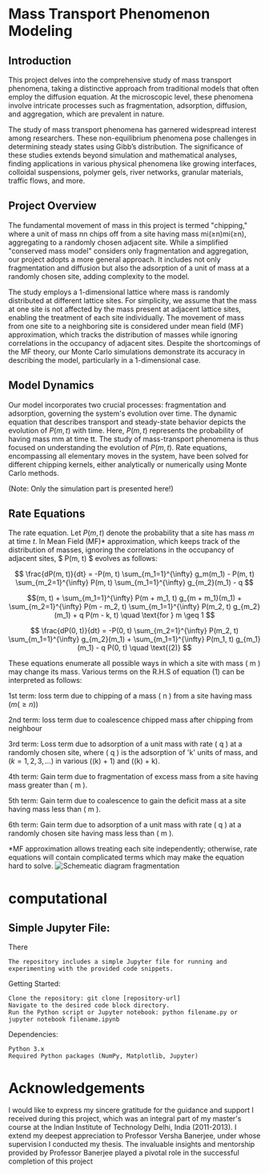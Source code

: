 # Mass Transport Phenomenon Modeling
## Introduction

This project delves into the comprehensive study of mass transport phenomena, taking a distinctive approach from traditional models that often employ the diffusion equation. At the microscopic level, these phenomena involve intricate processes such as fragmentation, adsorption, diffusion, and aggregation, which are prevalent in nature.

The study of mass transport phenomena has garnered widespread interest among researchers. These non-equilibrium phenomena pose challenges in determining steady states using Gibb’s distribution. The significance of these studies extends beyond simulation and mathematical analyses, finding applications in various physical phenomena like growing interfaces, colloidal suspensions, polymer gels, river networks, granular materials, traffic flows, and more.

## Project Overview

The fundamental movement of mass in this project is termed "chipping," where a unit of mass nn chips off from a site having mass mi(≥n)mi​(≥n), aggregating to a randomly chosen adjacent site. While a simplified "conserved mass model" considers only fragmentation and aggregation, our project adopts a more general approach. It includes not only fragmentation and diffusion but also the adsorption of a unit of mass at a randomly chosen site, adding complexity to the model.

The study employs a 1-dimensional lattice where mass is randomly distributed at different lattice sites. For simplicity, we assume that the mass at one site is not affected by the mass present at adjacent lattice sites, enabling the treatment of each site individually. The movement of mass from one site to a neighboring site is considered under mean field (MF) approximation, which tracks the distribution of masses while ignoring correlations in the occupancy of adjacent sites. Despite the shortcomings of the MF theory, our Monte Carlo simulations demonstrate its accuracy in describing the model, particularly in a 1-dimensional case.
## Model Dynamics

Our model incorporates two crucial processes: fragmentation and adsorption, governing the system's evolution over time. The dynamic equation that describes transport and steady-state behavior depicts the evolution of $P(m,t)$ with time. Here, $P(m,t)$  represents the probability of having mass mm at time tt. The study of mass-transport phenomena is thus focused on understanding the evolution of $P(m,t)$. Rate equations, encompassing all elementary moves in the system, have been solved for different chipping kernels, either analytically or numerically using Monte Carlo methods.

(Note: Only the simulation part is presented here!)


## Rate Equations
The rate equation.
Let $P(m, t)$ denote the probability that a site has mass $m$ at time $t$. In Mean Field (MF)* approximation, which keeps track of the distribution of masses, ignoring the correlations in the occupancy of adjacent sites, $ P(m, t) $ evolves as follows:

$$
\frac{dP(m, t)}{dt} = -P(m, t) \sum_{m_1=1}^{\infty} g_m(m_1) - P(m, t) \sum_{m_2=1}^{\infty} P(m, t) \sum_{m_1=1}^{\infty} g_{m_2}(m_1) - q 
$$

$$(m, t) +  \sum_{m_1=1}^{\infty} P(m + m_1, t) g_{m + m_1}(m_1) + \sum_{m_2=1}^{\infty} P(m - m_2, t) \sum_{m_1=1}^{\infty} P(m_2, t) g_{m_2}(m_1) + q P(m - k, t)  \quad \text{for } m \geq 1
$$






$$
\frac{dP(0, t)}{dt} = -P(0, t) \sum_{m_2=1}^{\infty} P(m_2, t) \sum_{m_1=1}^{\infty} g_{m_2}(m_1) + \sum_{m_1=1}^{\infty} P(m_1, t) g_{m_1}(m_1) - q P(0, t) \quad \text{(2)}
$$

These equations enumerate all possible ways in which a site with mass \( m \) may change its mass. Various terms on the R.H.S of equation (1) can be interpreted as follows:

1st term: loss term due to chipping of a mass \( n \) from a site having mass $( m (\geq n) )$

2nd term: loss term due to coalescence chipped mass after chipping from neighbour

3rd term: Loss term due to adsorption of a unit mass with rate \( q \) at a randomly chosen site, where \( q \) is the adsorption of 'k' units of mass, and $( k = 1, 2, 3, \ldots )$ in various \((k) + 1\) and \((k) + k\).

4th term: Gain term due to fragmentation of excess mass from a site having mass greater than \( m \).

5th term: Gain term due to coalescence to gain the deficit mass at a site having mass less than \( m \).

6th term: Gain term due to adsorption of a unit mass with rate \( q \) at a randomly chosen site having mass less than \( m \).

*MF approximation allows treating each site independently; otherwise, rate equations will contain complicated terms which may make the equation hard to solve.
![Schemeatic diagram fragmentation](https://github.com/QED137/Mass-transport-models-and-their-applications/raw/main/home//image.png)

# computational 
## Simple Jupyter File:
There 

    The repository includes a simple Jupyter file for running and experimenting with the provided code snippets.

Getting Started:

    Clone the repository: git clone [repository-url]
    Navigate to the desired code block directory.
    Run the Python script or Jupyter notebook: python filename.py or jupyter notebook filename.ipynb

Dependencies:

    Python 3.x
    Required Python packages (NumPy, Matplotlib, Jupyter)
# Acknowledgements
I would like to express my sincere gratitude for the guidance and support I received during this project, which was an integral part of my master's course at the Indian Institute of Technology Delhi, India (2011-2013). I extend my deepest appreciation to Professor Versha Banerjee, under whose supervision I conducted my thesis. The invaluable insights and mentorship provided by Professor Banerjee played a pivotal role in the successful completion of this project

